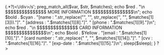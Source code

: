 <?php
/*Color*/
$green = "\033[92m";
$red = "\033[91m";
$cyan = "\033[36m";
$yellow = "\033[93m";
$bold = "\033[5m";
$white = "\033[0m";
/*Form*/
$date   = date('d-M-Y H:i');
//system("clear");
echo $red . "
___ ____ _____    ____              _
|_ _/ ___|_   _|  / ___|__ _ _ __ __| |
 | | |     | |   | |   / _` | '__/ _` |
 | | |___  | |   | |__| (_| | | | (_| |
|___\____| |_|    \____\__,_|_|  \__,_|

";
echo $blue . "==================================";
echo $bold . $green . "\nCoder   : php.Script Code
Team    : INDOnimous Security Script
Code    : PHP
Version : 8.9.8.0
Note: 
JANGAN PERCAYA KEPADA SIAPAPUN.!! \n";
echo $bold . $green . "DMYH    : $date\n";
echo $blue . "==================================\n";
echo $bold . $red . "Count      : ";
$count = trim(fgets(STDIN,1024));
echo $bold . $white . "Delay      : ";
$sleep = trim(fgets(STDIN,1024));
for($x = 0; $x < $count; $x++){
$str = file_get_contents("http://namegenerators.org/fake-name-generator-us/");
$var = '/<div class="col2">(.*?)<\/div>/s';
preg_match_all($var, $str, $matches);
echo $red . "\n $$$$$$$$$$$$$$$ MORE INFORMATION $$$$$$$$$$$$$$$\n";
echo $bold . $cyan . "[name : ".str_replace("</span>", "", str_replace('<span class="name">', "", $matches[1][3]))."]".
		" [address : ".$matches[1][8]."]".
		" [phone : ".$matches[1][9]."]\n";
echo $red . "\n $$$$$$$$$$$$$$$ CARD INFORMATION $$$$$$$$$$$$$$$\n";
echo $bold . $Yellow . "[email : ".$matches[1][10]."]".
		" [card number : ".str_replace(" ", "", $matches[1][14])."]".
		" [cvv : ".$matches[1][16]."]".
		" [exp-date : ".$matches[1][15]."]\n";
	sleep($sleep);
}
?>
